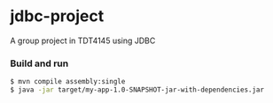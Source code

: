 # jdbc-project
A group project in TDT4145 using JDBC


### Build and run



```bash
$ mvn compile assembly:single
$ java -jar target/my-app-1.0-SNAPSHOT-jar-with-dependencies.jar
```
